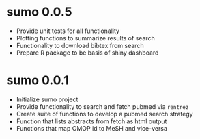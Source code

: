 # sumo 0.0.5

-   Provide unit tests for all functionality
-   Plotting functions to summarize results of search
-   Functionality to download bibtex from search
-   Prepare R package to be basis of shiny dashboard

# sumo 0.0.1

-   Initialize sumo project
-   Provide functionality to search and fetch pubmed via `rentrez`
-   Create suite of functions to develop a pubmed search strategy
-   Function that lists abstracts from fetch as html output
-   Functions that map OMOP id to MeSH and vice-versa
